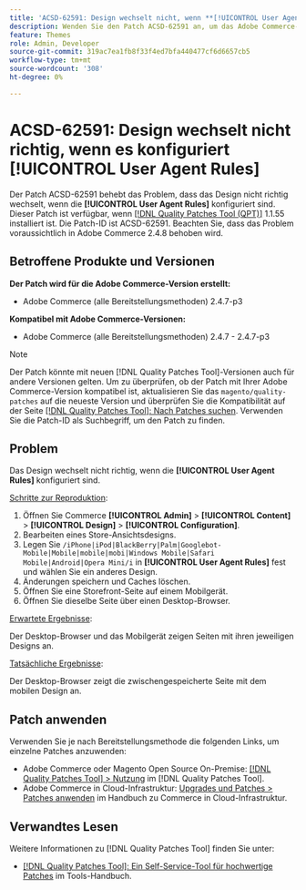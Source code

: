 ```yaml
---
title: 'ACSD-62591: Design wechselt nicht, wenn **[!UICONTROL User Agent Rules]** konfiguriert ist'
description: Wenden Sie den Patch ACSD-62591 an, um das Adobe Commerce-Problem zu beheben, bei dem das Design nicht richtig wechselt, wenn die **[!UICONTROL User Agent Rules]** konfiguriert sind.
feature: Themes
role: Admin, Developer
source-git-commit: 319ac7ea1fb8f33f4ed7bfa440477cf6d6657cb5
workflow-type: tm+mt
source-wordcount: '308'
ht-degree: 0%

---
```



# ACSD-62591: Design wechselt nicht richtig, wenn es konfiguriert [!UICONTROL User Agent Rules]

Der Patch ACSD-62591 behebt das Problem, dass das Design nicht richtig wechselt, wenn die **[!UICONTROL User Agent Rules]** konfiguriert sind. Dieser Patch ist verfügbar, wenn [[!DNL Quality Patches Tool (QPT)]](https://experienceleague.adobe.com/help/tools/quality-patches-tool/quality-patches-tool-to-self-serve-quality-patches.md) 1.1.55 installiert ist. Die Patch-ID ist ACSD-62591. Beachten Sie, dass das Problem voraussichtlich in Adobe Commerce 2.4.8 behoben wird.

## Betroffene Produkte und Versionen

**Der Patch wird für die Adobe Commerce-Version erstellt:**
* Adobe Commerce (alle Bereitstellungsmethoden) 2.4.7-p3

**Kompatibel mit Adobe Commerce-Versionen:**
* Adobe Commerce (alle Bereitstellungsmethoden) 2.4.7 - 2.4.7-p3

>[!NOTE]
>
>Der Patch könnte mit neuen [!DNL Quality Patches Tool]-Versionen auch für andere Versionen gelten. Um zu überprüfen, ob der Patch mit Ihrer Adobe Commerce-Version kompatibel ist, aktualisieren Sie das `magento/quality-patches` auf die neueste Version und überprüfen Sie die Kompatibilität auf der Seite [[!DNL Quality Patches Tool]: Nach Patches suchen](https://experienceleague.adobe.com/tools/commerce-quality-patches/index.html). Verwenden Sie die Patch-ID als Suchbegriff, um den Patch zu finden.

## Problem

Das Design wechselt nicht richtig, wenn die **[!UICONTROL User Agent Rules]** konfiguriert sind.

<u>Schritte zur Reproduktion</u>:

1. Öffnen Sie Commerce **[!UICONTROL Admin]** > **[!UICONTROL Content]** > **[!UICONTROL Design]** > **[!UICONTROL Configuration]**.
1. Bearbeiten eines Store-Ansichtsdesigns.
1. Legen Sie `/iPhone|iPod|BlackBerry|Palm|Googlebot-Mobile|Mobile|mobile|mobi|Windows Mobile|Safari Mobile|Android|Opera Mini/i` in **[!UICONTROL User Agent Rules]** fest und wählen Sie ein anderes Design.
1. Änderungen speichern und Caches löschen.
1. Öffnen Sie eine Storefront-Seite auf einem Mobilgerät.
1. Öffnen Sie dieselbe Seite über einen Desktop-Browser.

<u>Erwartete Ergebnisse</u>:

Der Desktop-Browser und das Mobilgerät zeigen Seiten mit ihren jeweiligen Designs an.

<u>Tatsächliche Ergebnisse</u>:

Der Desktop-Browser zeigt die zwischengespeicherte Seite mit dem mobilen Design an.

## Patch anwenden

Verwenden Sie je nach Bereitstellungsmethode die folgenden Links, um einzelne Patches anzuwenden:

* Adobe Commerce oder Magento Open Source On-Premise: [[!DNL Quality Patches Tool] > Nutzung](/help/tools/quality-patches-tool/usage.md) im [!DNL Quality Patches Tool].
* Adobe Commerce in Cloud-Infrastruktur: [Upgrades und Patches > Patches anwenden](https://experienceleague.adobe.com/docs/commerce-cloud-service/user-guide/develop/upgrade/apply-patches.html) im Handbuch zu Commerce in Cloud-Infrastruktur.


## Verwandtes Lesen

Weitere Informationen zu [!DNL Quality Patches Tool] finden Sie unter:

* [[!DNL Quality Patches Tool]: Ein Self-Service-Tool für hochwertige Patches](/help/tools/quality-patches-tool/quality-patches-tool-to-self-serve-quality-patches.md) im Tools-Handbuch.
